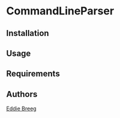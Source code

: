 # CommandLineParser

## Installation

## Usage

## Requirements

## Authors

[Eddie Breeg](https://github.com/EddieBreeg) 

